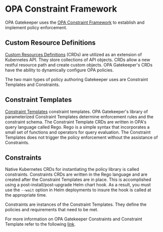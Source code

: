 # OPA Constraint Framework

OPA Gatekeeper uses the [OPA Constraint Framework](https://github.com/open-policy-agent/frameworks/tree/master/constraint) to establish and implement policy enforcement.

## Custom Resource Definitions

[Custom Resources Definitions](https://kubernetes.io/docs/tasks/extend-kubernetes/custom-resources/custom-resource-definitions/) (CRDs) are utilized as an extension of Kubernetes API. They store collections of API objects. CRDs allow a new restful resource path and create custom objects. OPA Gatekeeper's CRDs have the ability to dynamically configure OPA policies.

The two main types of policy authoring Gatekeeper uses are Constraint Templates and Constraints.

## Constraint Templates

[Constraint Templates](https://github.com/open-policy-agent/gatekeeper#constraint-templates) constraint templates. OPA Gatekeeper's library of parameterized Constraint Templates determine enforcement rules and the constraint schema. The Constraint Template CRDs are written in OPA's query language called Rego. Rego is a simple syntax that incorporates a small set of functions and operators for query evaluation. The Constraint Templates does not trigger the policy enforcement without the assistance of Constraints.

## Constraints

Native Kubernetes CRDs for instantiating the policy library is called constraints. Constraints CRDs are written in the Rego language and are created after the Constraint Templates are in place.  This is accomplished using a post-install/post-upgrade Helm chart hook.  As a result, you must use the `--wait` option in Helm deployments to insure the hook is called at the appropriate time.

Constraints are instances of the Constraint Templates. They define the policies and requirements that need to be met.

For more information on OPA Gatekeeper Constraints and Constraint Template refer to the following [link](https://open-policy-agent.github.io/gatekeeper/website/docs/howto/).
